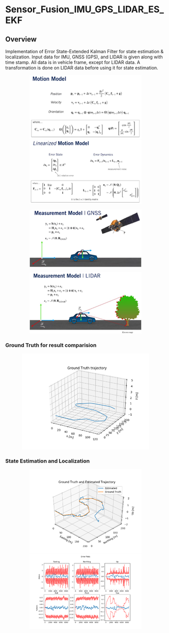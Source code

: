 # Sensor_Fusion_IMU_GPS_LIDAR_ES_EKF

## Overview 
Implementation of Error State-Extended Kalman Filter for state estimation & localization. Input data for IMU, GNSS (GPS), and LIDAR is given along with time stamp. All data is in vehicle frame, except for LIDAR data. A transformation is done on LIDAR data before using it for state estimation.

<p align="center">
<img src="https://github.com/varunasthana92/Sensor_Fusion_IMU_GPS_LIDAR_ES_EKF/blob/main/data/motion_model.png" width = 350>
<img src="https://github.com/varunasthana92/Sensor_Fusion_IMU_GPS_LIDAR_ES_EKF/blob/main/data/linearized_motion.png" width = 350>
</p>

<p align="center">
<img src="https://github.com/varunasthana92/Sensor_Fusion_IMU_GPS_LIDAR_ES_EKF/blob/main/data/gnss_model.png" width = 350>
</p>
<p align="center">
<img src="https://github.com/varunasthana92/Sensor_Fusion_IMU_GPS_LIDAR_ES_EKF/blob/main/data/lidar_model.png" width = 350>
</p>

### Ground Truth for result comparision
<p align="center">
<img src="https://github.com/varunasthana92/Sensor_Fusion_IMU_GPS_LIDAR_ES_EKF/blob/main/output/gtruth.png" width = 400>
</p>

### State Estimation and Localization
<p align="center">
<img src="https://github.com/varunasthana92/Sensor_Fusion_IMU_GPS_LIDAR_ES_EKF/blob/main/output/estimation.png" width = 350>
<img src="https://github.com/varunasthana92/Sensor_Fusion_IMU_GPS_LIDAR_ES_EKF/blob/main/output/error_plots.png" width = 350>
</p>



